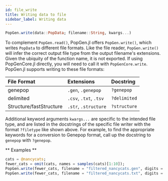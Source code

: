 ```yaml
---
id: file_write
title: Writing data to file
sidebar_label: Writing data
---
```


```julia
PopGen.write(data::PopData; filename::String, kwargs...)
```
To complement `PopGen.read()`, PopGen.jl offers `PopGen.write()`, 
which writes `PopData` to different file formats. Like the file 
reader, `PopGen.write()` will infer the correct output file type 
from the output filename's extensions. Given the ubiquity of the 
function name, it is not exported. If using PopGenCore.jl directly, 
you will need to call it with `PopGenCore.write`. 
PopGen.jl supports writing to these file formats:

| File Format | Extensions             | Docstring            |
| :---------- | :--------------------- | :------------------- |
| genepop     | `.gen`, `.genepop`     | `?genepop`   |
| delimited   | `.csv`, `.txt`, `.tsv` | `?delimited` |
| Structure/fastStructure   | `.str`, `.structure` | `?structure` |

Additional keyword arguments `kwargs...` are specific to the intended file type, and are listed in the docstrings of the specific file writer with the format `?filetype` like shown above. For example, to find the appropriate keywords for a conversion to Genepop format, call up the docstring to `genepop` with `?genepop`.

** Examples **
```julia
cats = @nancycats;
fewer_cats = omit(cats, names = samples(cats)[1:10]);
PopGen.write(fewer_cats, filename = "filtered_nancycats.gen", digits = 3, format = "horizontal")
PopGen.write(fewer_cats, filename = "filtered_nancycats.txt", digits = 4, format = "tidy", delim = ",")
```
